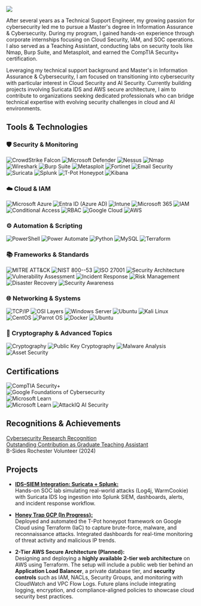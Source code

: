 <a href="https://www.linkedin.com/in/kavya-sri-punna-67a792183"><img src="https://img.shields.io/badge/-LinkedIn-0072b1?&style=for-the-badge&logo=linkedin&logoColor=white" /></a>

After several years as a Technical Support Engineer, my growing passion for cybersecurity led me to pursue a Master's degree in Information Assurance & Cybersecurity. During my program, I gained hands-on experience through corporate internships focusing on Cloud Security, IAM, and SOC operations. I also served as a Teaching Assistant, conducting labs on security tools like Nmap, Burp Suite, and Metasploit, and earned the CompTIA Security+ certification.

Leveraging my technical support background and Master's in Information Assurance & Cybersecurity, I am focused on transitioning into cybersecurity with particular interest in Cloud Security and AI Security. Currently building projects involving Suricata IDS and AWS secure architecture, I aim to contribute to organizations seeking dedicated professionals who can bridge technical expertise with evolving security challenges in cloud and AI environments.

## Tools & Technologies

### 🛡️ Security & Monitoring
![CrowdStrike Falcon](https://img.shields.io/badge/CrowdStrike%20Falcon-CC0000?style=plastic&logo=crowdstrike&logoColor=white)  ![Microsoft Defender](https://img.shields.io/badge/Microsoft%20Defender-0067B8?style=plastic&logo=microsoftdefender&logoColor=white)  ![Nessus](https://img.shields.io/badge/Nessus-0096D6?style=plastic&logo=tenable&logoColor=white)  ![Nmap](https://img.shields.io/badge/Nmap-29ABE2?style=plastic&logo=linux&logoColor=white)  ![Wireshark](https://img.shields.io/badge/Wireshark-1679A7?style=plastic&logo=wireshark&logoColor=white)  ![Burp Suite](https://img.shields.io/badge/Burp%20Suite-FE7A16?style=plastic&logo=burpsuite&logoColor=white)  ![Metasploit](https://img.shields.io/badge/Metasploit-2E2E2E?style=plastic)  ![Fortinet](https://img.shields.io/badge/Fortinet-EE3124?style=plastic&logo=fortinet&logoColor=white)  ![Email Security](https://img.shields.io/badge/Email%20Security-4B4B4B?style=plastic)  ![Suricata](https://img.shields.io/badge/Suricata-FF6600?style=plastic&logo=suricata&logoColor=white)  ![Splunk](https://img.shields.io/badge/Splunk-000000?style=plastic&logo=splunk&logoColor=white)  ![T-Pot Honeypot](https://img.shields.io/badge/T--Pot%20Honeypot-FF6F00?style=plastic&logo=honeypot&logoColor=white)  ![Kibana](https://img.shields.io/badge/Kibana-005571?style=plastic&logo=kibana&logoColor=white)

### ☁️ Cloud & IAM
![Microsoft Azure](https://img.shields.io/badge/Microsoft%20Azure-0078D4?style=plastic&logo=microsoftazure&logoColor=white)  ![Entra ID (Azure AD)](https://img.shields.io/badge/Entra%20ID%20(Azure%20AD)-0078D4?style=plastic&logo=microsoft&logoColor=white)  ![Intune](https://img.shields.io/badge/Intune-0078D4?style=plastic&logo=microsoftintune&logoColor=white)  ![Microsoft 365](https://img.shields.io/badge/Microsoft%20365-D83B01?style=plastic&logo=microsoftoffice&logoColor=white)  ![IAM](https://img.shields.io/badge/IAM-333333?style=plastic)  ![Conditional Access](https://img.shields.io/badge/Conditional%20Access-333333?style=plastic)  ![RBAC](https://img.shields.io/badge/RBAC-333333?style=plastic)  ![Google Cloud](https://img.shields.io/badge/Google%20Cloud-4285F4?style=plastic&logo=googlecloud&logoColor=white)  ![AWS](https://img.shields.io/badge/Amazon%20Web%20Services-FF9900?style=plastic&logo=amazonaws&logoColor=white)  

### ⚙️ Automation & Scripting
![PowerShell](https://img.shields.io/badge/PowerShell-2CA5E0?style=plastic&logo=powershell&logoColor=white)  ![Power Automate](https://img.shields.io/badge/Power%20Automate-0066FF?style=plastic&logo=powerautomate&logoColor=white)  ![Python](https://img.shields.io/badge/Python-3776AB?style=plastic&logo=python&logoColor=white)  ![MySQL](https://img.shields.io/badge/MySQL-4479A1?style=plastic&logo=mysql&logoColor=white)  ![Terraform](https://img.shields.io/badge/Terraform-7B42BC?style=plastic&logo=terraform&logoColor=white)  

### 📚 Frameworks & Standards
![MITRE ATT&CK](https://img.shields.io/badge/MITRE%20ATT%26CK-EB1F28?style=plastic)  ![NIST 800--53](https://img.shields.io/badge/NIST%20800--53-205493?style=plastic)  ![ISO 27001](https://img.shields.io/badge/ISO%2027001-1A73E8?style=plastic)  ![Security Architecture](https://img.shields.io/badge/Security%20Architecture-4B4B4B?style=plastic)  ![Vulnerability Assessment](https://img.shields.io/badge/Vulnerability%20Assessment-4B4B4B?style=plastic)  ![Incident Response](https://img.shields.io/badge/Incident%20Response-4B4B4B?style=plastic)  ![Risk Management](https://img.shields.io/badge/Risk%20Management-4B4B4B?style=plastic)  ![Disaster Recovery](https://img.shields.io/badge/Disaster%20Recovery-4B4B4B?style=plastic)  ![Security Awareness](https://img.shields.io/badge/Security%20Awareness-4B4B4B?style=plastic)

### 🌐 Networking & Systems
![TCP/IP](https://img.shields.io/badge/TCP%2FIP-0A66C2?style=plastic)  ![OSI Layers](https://img.shields.io/badge/OSI%20Layers-0A66C2?style=plastic)  ![Windows Server](https://img.shields.io/badge/Windows%20Server-0078D6?style=plastic&logo=windows&logoColor=white)  ![Ubuntu](https://img.shields.io/badge/Ubuntu-E95420?style=plastic&logo=ubuntu&logoColor=white)  ![Kali Linux](https://img.shields.io/badge/Kali%20Linux-557C94?style=plastic&logo=kalilinux&logoColor=white)  ![CentOS](https://img.shields.io/badge/CentOS-262577?style=plastic&logo=centos&logoColor=white)  ![Parrot OS](https://img.shields.io/badge/Parrot%20OS-15A6A1?style=plastic)  ![Docker](https://img.shields.io/badge/Docker-2496ED?style=plastic&logo=docker&logoColor=white)  ![Ubuntu](https://img.shields.io/badge/Ubuntu-E95420?style=plastic&logo=ubuntu&logoColor=white)  

### 🔐 Cryptography & Advanced Topics
![Cryptography](https://img.shields.io/badge/Cryptography-4B4B4B?style=plastic)  ![Public Key Cryptography](https://img.shields.io/badge/Public%20Key%20Crypto-4B4B4B?style=plastic)  ![Malware Analysis](https://img.shields.io/badge/Malware%20Analysis-4B4B4B?style=plastic)  ![Asset Security](https://img.shields.io/badge/Asset%20Security-4B4B4B?style=plastic)

## Certifications
![CompTIA Security+](https://img.shields.io/badge/CompTIA-Security%2B-FF0000?style=flat&logo=comptia&logoColor=white)   
![Google Foundations of Cybersecurity](https://img.shields.io/badge/Google-Foundations%20of%20Cybersecurity-4285F4?style=flat&logo=google&logoColor=white)   
![Microsoft Learn](https://img.shields.io/badge/Microsoft%20Learn-AI%20Security%20Fundamentals-0067B8?style=flat&logo=microsoft&logoColor=white)   
![Microsoft Learn](https://img.shields.io/badge/Microsoft%20Learn-AI%20Security%20Controls-0067B8?style=flat&logo=microsoft&logoColor=white) 
![AttackIQ AI Security](https://img.shields.io/badge/AttackIQ%20AI%20Security-0A0A0A?style=plastic&logo=artificialintelligence&logoColor=white)

## Recognitions & Achievements
<a href="https://github.com/punnakavyasri-cyber/PunnaKavyaSri/blob/main/ResearchPaper/Cybersecurity%20Research%20Recognition.md">Cybersecurity Research Recognition</a> <br>
<a href="https://github.com/punnakavyasri-cyber/PunnaKavyaSri/blob/main/GTA/Teaching%20Assistant.md">Outstanding Contribution as Graduate Teaching Assistant</a> <br>
B-Sides Rochester Volunteer (2024)

## Projects  

- <a href="https://github.com/punnakavyasri-cyber/ids-siem-integration"> **IDS–SIEM Integration: Suricata + Splunk:** </a> <br>
  Hands-on SOC lab simulating real-world attacks (Log4j, WarmCookie) with Suricata IDS log ingestion into Splunk SIEM, dashboards, alerts, and incident response workflow.  

- <a href="https://github.com/punnakavyasri-cyber/HoneyTrap-GCP/tree/main"> **Honey Trap GCP (In Progress):** </a> <br>
  Deployed and automated the T-Pot honeypot framework on Google Cloud using Terraform (IaC) to capture brute-force, malware, and reconnaissance attacks. Integrated dashboards for real-time monitoring of threat activity and malicious IP trends.
  
- **2-Tier AWS Secure Architecture (Planned):**  
  Designing and deploying a **highly available 2-tier web architecture** on AWS using Terraform. The setup will include a public web tier behind an **Application Load Balancer**, a private database tier, and **security controls** such as IAM, NACLs, Security Groups, and monitoring with CloudWatch and VPC Flow Logs. Future plans include integrating logging, encryption, and compliance-aligned policies to showcase cloud security best practices.  
